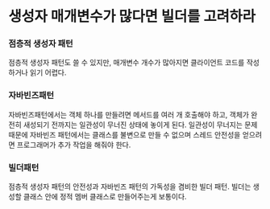 # 생성자 매개변수가 많다면 빌더를 고려하라

### 점층적 생성자 패턴
점층적 생성자 패턴도 쓸 수 있지만, 매개변수 개수가 많아지면 클라이언트 코드를 작성하거나 읽기 어렵다.

### 자바빈즈패턴
자바빈즈패턴에서는 객체 하나를 만들려면 메서드를 여러 개 호출해야 하고, 객체가 완전히 새성되기 전까지는 일관성이 무너진 상태에 놓이게 된다.
일관성이 무너지는 문제 때문에 자바빈즈 패턴에서는 클래스를 불변으로 만들 수 없으며 스레드 안전성을 얻으려면 프로그래머가 추가 작업을 해줘야 한다.

### 빌더패턴
점층적 생성자 패턴의 안전성과 자바빈즈 패턴의 가독성을 겸비한 빌더 패턴.
빌더는 생성할 클래스 안에 정적 멤버 클래스로 만들어주는게 보통이다.

